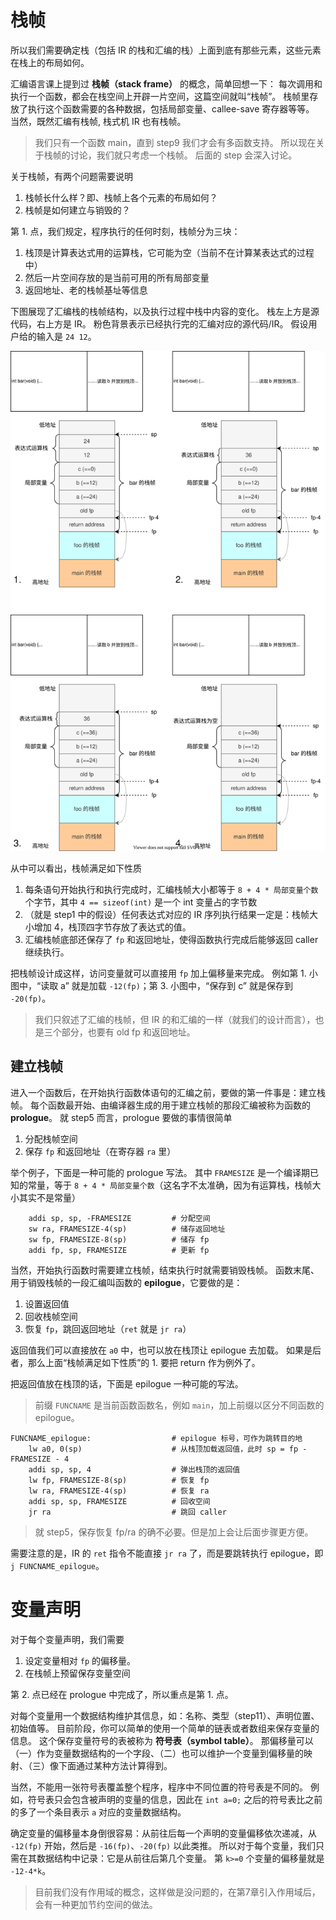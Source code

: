 # 栈帧
所以我们需要确定栈（包括 IR 的栈和汇编的栈）上面到底有那些元素，这些元素在栈上的布局如何。

汇编语言课上提到过 **栈帧（stack frame）** 的概念，简单回想一下：
每次调用和执行一个函数，都会在栈空间上开辟一片空间，这篇空间就叫“栈帧”。
栈帧里存放了执行这个函数需要的各种数据，包括局部变量、callee-save 寄存器等等。
当然，既然汇编有栈帧, 栈式机 IR 也有栈帧。

> 我们只有一个函数 main，直到 step9 我们才会有多函数支持。
> 所以现在关于栈帧的讨论，我们就只考虑一个栈帧。
> 后面的 step 会深入讨论。

关于栈帧，有两个问题需要说明
1. 栈帧长什么样？即、栈帧上各个元素的布局如何？
2. 栈帧是如何建立与销毁的？

第 1. 点，我们规定，程序执行的任何时刻，栈帧分为三块：
1. 栈顶是计算表达式用的运算栈，它可能为空（当前不在计算某表达式的过程中）
2. 然后一片空间存放的是当前可用的所有局部变量
3. 返回地址、老的栈帧基址等信息

下图展现了汇编栈的栈帧结构，以及执行过程中栈中内容的变化。
栈左上方是源代码，右上方是 IR。
粉色背景表示已经执行完的汇编对应的源代码/IR。
假设用户给的输入是 `24 12`。

![](./pics/sf.svg)

从中可以看出，栈帧满足如下性质
1. 每条语句开始执行和执行完成时，汇编栈帧大小都等于 `8 + 4 * 局部变量个数` 个字节，其中 `4 == sizeof(int)` 是一个 int 变量占的字节数
2. （就是 step1 中的假设）任何表达式对应的 IR 序列执行结果一定是：栈帧大小增加 4，栈顶四字节存放了表达式的值。
3. 汇编栈帧底部还保存了 `fp` 和返回地址，使得函数执行完成后能够返回 caller 继续执行。

把栈帧设计成这样，访问变量就可以直接用 `fp` 加上偏移量来完成。
例如第 1. 小图中，“读取 a” 就是加载 `-12(fp)`；第 3. 小图中，“保存到 c” 就是保存到 `-20(fp)`。

> 我们只叙述了汇编的栈帧，但 IR 的和汇编的一样（就我们的设计而言），也是三个部分，也要有 old fp 和返回地址。

## 建立栈帧
进入一个函数后，在开始执行函数体语句的汇编之前，要做的第一件事是：建立栈帧。
每个函数最开始、由编译器生成的用于建立栈帧的那段汇编被称为函数的 **prologue**。
就 step5 而言，prologue 要做的事情很简单
1. 分配栈帧空间
2. 保存 `fp` 和返回地址（在寄存器 `ra` 里）

举个例子，下面是一种可能的 prologue 写法。
其中 `FRAMESIZE` 是一个编译期已知的常量，等于 `8 + 4 * 局部变量个数`（这名字不太准确，因为有运算栈，栈帧大小其实不是常量）
```
    addi sp, sp, -FRAMESIZE         # 分配空间
    sw ra, FRAMESIZE-4(sp)          # 储存返回地址
    sw fp, FRAMESIZE-8(sp)          # 储存 fp
    addi fp, sp, FRAMESIZE          # 更新 fp
```

当然，开始执行函数时需要建立栈帧，结束执行时就需要销毁栈帧。
函数末尾、用于销毁栈帧的一段汇编叫函数的 **epilogue**，它要做的是：
1. 设置返回值
2. 回收栈帧空间
3. 恢复 `fp`，跳回返回地址（`ret` 就是 `jr ra`）

返回值我们可以直接放在 `a0` 中，也可以放在栈顶让 epilogue 去加载。
如果是后者，那么上面“栈帧满足如下性质”的 1. 要把 return 作为例外了。

把返回值放在栈顶的话，下面是 epilogue 一种可能的写法。
> 前缀 `FUNCNAME` 是当前函数函数名，例如 `main`，加上前缀以区分不同函数的 epilogue。
```
FUNCNAME_epilogue:                  # epilogue 标号，可作为跳转目的地
    lw a0, 0(sp)                    # 从栈顶加载返回值，此时 sp = fp - FRAMESIZE - 4
    addi sp, sp, 4                  # 弹出栈顶的返回值
    lw fp, FRAMESIZE-8(sp)          # 恢复 fp
    lw ra, FRAMESIZE-4(sp)          # 恢复 ra
    addi sp, sp, FRAMESIZE          # 回收空间
    jr ra                           # 跳回 caller
```

> 就 step5，保存恢复 fp/ra 的确不必要。但是加上会让后面步骤更方便。

需要注意的是，IR 的 `ret` 指令不能直接 `jr ra` 了，而是要跳转执行 epilogue，即 `j FUNCNAME_epilogue`。

# 变量声明
对于每个变量声明，我们需要
1. 设定变量相对 `fp` 的偏移量。
2. 在栈帧上预留保存变量空间

第 2. 点已经在 prologue 中完成了，所以重点是第 1. 点。

对每个变量用一个数据结构维护其信息，如：名称、类型（step11）、声明位置、初始值等。
目前阶段，你可以简单的使用一个简单的链表或者数组来保存变量的信息。
这个保存变量符号的表被称为 **符号表（symbol table）**。
那偏移量可以（一）作为变量数据结构的一个字段、（二）也可以维护一个变量到偏移量的映射、（三）像下面通过某种方法计算得到。

当然，不能用一张符号表覆盖整个程序，程序中不同位置的符号表是不同的。
例如，符号表只会包含被声明的变量的信息，因此在 `int a=0;` 之后的符号表比之前的多了一个条目表示 `a` 对应的变量数据结构。

确定变量的偏移量本身倒很容易：从前往后每一个声明的变量偏移依次递减，从 `-12(fp)` 开始，然后是 `-16(fp)`、`-20(fp)` 以此类推。
所以对于每个变量，我们只需在其数据结构中记录：它是从前往后第几个变量。
第 `k>=0` 个变量的偏移量就是 `-12-4*k`。

> 目前我们没有作用域的概念，这样做是没问题的，在第7章引入作用域后，会有一种更加节约空间的做法。

